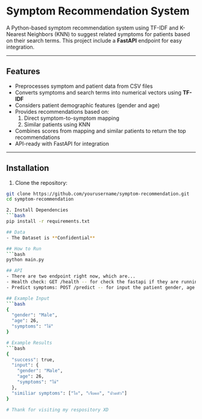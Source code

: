 # Symptom Recommendation System

A Python-based symptom recommendation system using TF-IDF and K-Nearest Neighbors (KNN) to suggest related symptoms for patients based on their search terms. This project include a **FastAPI** endpoint for easy integration.

---

## Features

- Preprocesses symptom and patient data from CSV files
- Converts symptoms and search terms into numerical vectors using **TF-IDF**
- Considers patient demographic features (gender and age)
- Provides recommendations based on:
  1. Direct symptom-to-symptom mapping
  2. Similar patients using KNN
- Combines scores from mapping and similar patients to return the top recommendations
- API-ready with FastAPI for integration

---

## Installation

1. Clone the repository:

```bash
git clone https://github.com/yourusername/symptom-recommendation.git
cd symptom-recommendation

2. Install Dependencies
```bash
pip install -r requirements.txt

## Data
- The Dataset is **Confidential**

## How to Run
```bash
python main.py

## API
- There are two endpoint right now, which are...
- Health check: GET /health -- for check the fastapi if they are running normally.
- Predict symptoms: POST /predict -- for input the patient gender, age and symptoms.

## Example Input
```bash
{
  "gender": "Male",
  "age": 26,
  "symptoms": "ไข้"
}

# Example Results
```bash
{
  "success": true,
  "input": {
    "gender": "Male",
    "age": 26,
    "symptoms": "ไข้"
  },
  "similiar symptoms": ["ไอ", "เจ็บคอ", "ปวดหัว"]
}

# Thank for visiting my respository XD


